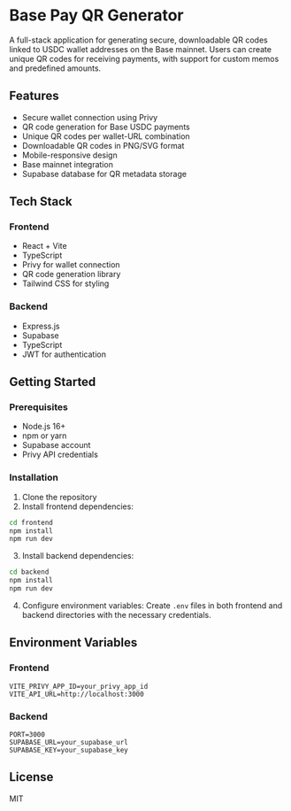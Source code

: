 # Base Pay QR Generator

A full-stack application for generating secure, downloadable QR codes linked to USDC wallet addresses on the Base mainnet. Users can create unique QR codes for receiving payments, with support for custom memos and predefined amounts.

## Features

- Secure wallet connection using Privy
- QR code generation for Base USDC payments
- Unique QR codes per wallet-URL combination
- Downloadable QR codes in PNG/SVG format
- Mobile-responsive design
- Base mainnet integration
- Supabase database for QR metadata storage

## Tech Stack

### Frontend
- React + Vite
- TypeScript
- Privy for wallet connection
- QR code generation library
- Tailwind CSS for styling

### Backend
- Express.js
- Supabase
- TypeScript
- JWT for authentication

## Getting Started

### Prerequisites
- Node.js 16+
- npm or yarn
- Supabase account
- Privy API credentials

### Installation

1. Clone the repository
2. Install frontend dependencies:
```bash
cd frontend
npm install
npm run dev
```

3. Install backend dependencies:
```bash
cd backend
npm install
npm run dev
```

4. Configure environment variables:
Create `.env` files in both frontend and backend directories with the necessary credentials.

## Environment Variables

### Frontend
```
VITE_PRIVY_APP_ID=your_privy_app_id
VITE_API_URL=http://localhost:3000
```

### Backend
```
PORT=3000
SUPABASE_URL=your_supabase_url
SUPABASE_KEY=your_supabase_key
```

## License

MIT
